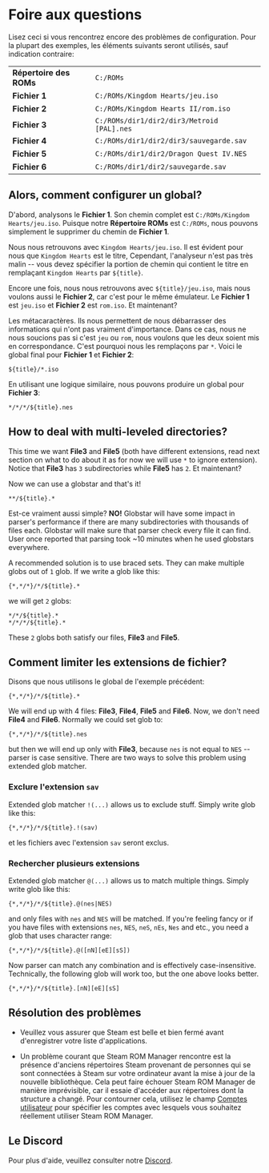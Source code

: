 # Foire aux questions

Lisez ceci si vous rencontrez encore des problèmes de configuration. Pour la plupart des exemples, les éléments suivants seront utilisés, sauf indication contraire:

|                         |                                            |
| ----------------------- | ------------------------------------------ |
| **Répertoire des ROMs** | `C:/ROMs`                                  |
| **Fichier 1**           | `C:/ROMs/Kingdom Hearts/jeu.iso`           |
| **Fichier 2**           | `C:/ROMs/Kingdom Hearts II/rom.iso`        |
| **Fichier 3**           | `C:/ROMs/dir1/dir2/dir3/Metroid [PAL].nes` |
| **Fichier 4**           | `C:/ROMs/dir1/dir2/dir3/sauvegarde.sav`    |
| **Fichier 5**           | `C:/ROMs/dir1/dir2/Dragon Quest IV.NES`    |
| **Fichier 6**           | `C:/ROMs/dir1/dir2/sauvegarde.sav`         |

## Alors, comment configurer un global?

D'abord, analysons le **Fichier 1**. Son chemin complet est `C:/ROMs/Kingdom Hearts/jeu.iso`. Puisque notre **Répertoire ROMs** est `C:/ROMs`, nous pouvons simplement le supprimer du chemin de **Fichier 1**.

Nous nous retrouvons avec `Kingdom Hearts/jeu.iso`. Il est évident pour nous que `Kingdom Hearts` est le titre, Cependant, l'analyseur n'est pas très malin -- vous devez spécifier la portion de chemin qui contient le titre en remplaçant `Kingdom Hearts` par `${title}`.

Encore une fois, nous nous retrouvons avec `${title}/jeu.iso`, mais nous voulons aussi le **Fichier 2**, car c'est pour le même émulateur. Le **Fichier 1** est `jeu.iso` et **Fichier 2** est `rom.iso`. Et maintenant?

Les métacaractères. Ils nous permettent de nous débarrasser des informations qui n'ont pas vraiment d'importance. Dans ce cas, nous ne nous soucions pas si c'est `jeu` ou `rom`, nous voulons que les deux soient mis en correspondance. C'est pourquoi nous les remplaçons par `*`. Voici le global final pour **Fichier 1** et **Fichier 2**:

```
${title}/*.iso
```

En utilisant une logique similaire, nous pouvons produire un global pour **Fichier 3**:

```
*/*/*/${title}.nes
```

## How to deal with multi-leveled directories?

This time we want **File3** and **File5** (both have different extensions, read next section on what to do about it as for now we will use `*` to ignore extension). Notice that **File3** has `3` subdirectories while **File5** has `2`. Et maintenant?

Now we can use a globstar and that's it!

```
**/${title}.*
```

Est-ce vraiment aussi simple? **NO!** Globstar will have some impact in parser's performance if there are many subdirectories with thousands of files each. Globstar will make sure that parser check every file it can find. User once reported that parsing took ~10 minutes when he used globstars everywhere.

A recommended solution is to use braced sets. They can make multiple globs out of `1` glob. If we write a glob like this:

```
{*,*/*}/*/${title}.*
```

we will get `2` globs:

```
*/*/${title}.*
*/*/*/${title}.*
```

These `2` globs both satisfy our files, **File3** and **File5**.

## Comment limiter les extensions de fichier?

Disons que nous utilisons le global de l'exemple précédent:

```
{*,*/*}/*/${title}.*
```

We will end up with 4 files: **File3**, **File4**, **File5** and **File6**. Now, we don't need **File4** and **File6**. Normally we could set glob to:

```
{*,*/*}/*/${title}.nes
```

but then we will end up only with **File3**, because `nes` is not equal to `NES` -- parser is case sensitive. There are two ways to solve this problem using extended glob matcher.

### Exclure l'extension `sav`

Extended glob matcher `!(...)` allows us to exclude stuff. Simply write glob like this:

```
{*,*/*}/*/${title}.!(sav)
```

et les fichiers avec l'extension `sav` seront exclus.

### Rechercher plusieurs extensions

Extended glob matcher `@(...)` allows us to match multiple things. Simply write glob like this:

```
{*,*/*}/*/${title}.@(nes|NES)
```

and only files with `nes` and `NES` will be matched. If you're feeling fancy or if you have files with extensions `nes`, `NES`, `neS`, `nEs`, `Nes` and etc., you need a glob that uses character range:

```
{*,*/*}/*/${title}.@([nN][eE][sS])
```

Now parser can match any combination and is effectively case-insensitive. Technically, the following glob will work too, but the one above looks better.

```
{*,*/*}/*/${title}.[nN][eE][sS]
```

## Résolution des problèmes

- Veuillez vous assurer que Steam est belle et bien fermé avant d'enregistrer votre liste d'applications.

- Un problème courant que Steam ROM Manager rencontre est la présence d'anciens répertoires Steam provenant de personnes qui se sont connectées à Steam sur votre ordinateur avant la mise à jour de la nouvelle bibliothèque. Cela peut faire échouer Steam ROM Manager de manière imprévisible, car il essaie d'accéder aux répertoires dont la structure a changé. Pour contourner cela, utilisez le champ [Comptes utilisateur](#user-accounts) pour spécifier les comptes avec lesquels vous souhaitez réellement utiliser Steam ROM Manager.

## Le Discord

Pour plus d'aide, veuillez consulter notre [Discord](https://discord.gg/bnSVJrz).
